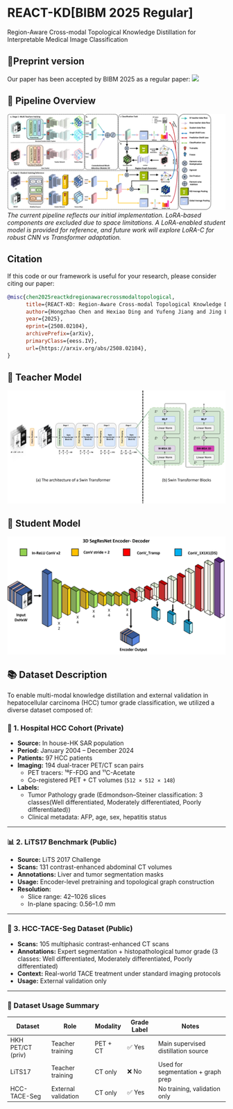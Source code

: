 # REACT-KD[BIBM 2025 Regular]
Region-Aware Cross-modal Topological Knowledge Distillation for Interpretable Medical Image Classification
## 📄Preprint version
Our paper has been accepted by BIBM 2025 as a regular paper: <a href="https://arxiv.org/abs/2508.02104" alt="arXiv"><img src="https://img.shields.io/badge/arXiv-2405.07992-b31b1b.svg?style=flat" /></a>
## 📌 Pipeline Overview
![Pipeline](Img/Pipnline_github.png)
*The current pipeline reflects our initial implementation. LoRA-based components are excluded due to space limitations. A LoRA-enabled student model is provided for reference, and future work will explore LoRA-C for robust CNN vs Transformer adaptation.*

## Citation
If this code or our framework is useful for your research, please consider citing our paper:
```bibtex
@misc{chen2025reactkdregionawarecrossmodaltopological,
      title={REACT-KD: Region-Aware Cross-modal Topological Knowledge Distillation for Interpretable Medical Image Classification}, 
      author={Hongzhao Chen and Hexiao Ding and Yufeng Jiang and Jing Lan and Ka Chun Li and Gerald W. Y. Cheng and Sam Ng and Chi Lai Ho and Jing Cai and Liang-ting Lin and Jung Sun Yoo},
      year={2025},
      eprint={2508.02104},
      archivePrefix={arXiv},
      primaryClass={eess.IV},
      url={https://arxiv.org/abs/2508.02104}, 
}
```

## 🧠 Teacher Model
![Teacher Encoder](Img/SW-Encoder.png)

## 🎯 Student Model
![Student Encoder](Img/SegRenst-Encoder.png)

## 📚 Dataset Description

To enable multi-modal knowledge distillation and external validation in hepatocellular carcinoma (HCC) tumor grade classification, we utilized a diverse dataset composed of:

### 🏥 1. Hospital HCC Cohort (Private)
- **Source:** In house-HK SAR population
- **Period:** January 2004 – December 2024  
- **Patients:** 97 HCC patients  
- **Imaging:** 194 dual-tracer PET/CT scan pairs  
  - PET tracers: ¹⁸F-FDG and ¹¹C-Acetate  
  - Co-registered PET + CT volumes (`512 × 512 × 148`)  
- **Labels:**  
  - Tumor Pathology grade (Edmondson–Steiner classification: 3 classes(Well differentiated, Moderately differentiated, Poorly differentiated))
  - Clinical metadata: AFP, age, sex, hepatitis status

---

### 📊 2. LiTS17 Benchmark (Public)
- **Source:** LiTS 2017 Challenge  
- **Scans:** 131 contrast-enhanced abdominal CT volumes  
- **Annotations:** Liver and tumor segmentation masks  
- **Usage:** Encoder-level pretraining and topological graph construction  
- **Resolution:**  
  - Slice range: 42–1026 slices  
  - In-plane spacing: 0.56–1.0 mm  

---

### 🧪 3. HCC-TACE-Seg Dataset (Public)
- **Scans:** 105 multiphasic contrast-enhanced CT scans  
- **Annotations:** Expert segmentation + histopathological tumor grade (3 classes: Well differentiated, Moderately differentiated, Poorly differentiated)
- **Context:** Real-world TACE treatment under standard imaging protocols  
- **Usage:** External validation only

---

### 🔄 Dataset Usage Summary

| Dataset            | Role                  | Modality      | Grade Label | Notes                              |
|--------------------|-----------------------|---------------|-------------|-------------------------------------|
| HKH PET/CT (priv) | Teacher training      | PET + CT      | ✅ Yes      | Main supervised distillation source |
| LiTS17             | Teacher training      | CT only       | ❌ No       | Used for segmentation + graph prep  |
| HCC-TACE-Seg       | External validation   | CT only       | ✅ Yes      | No training, validation only        |
